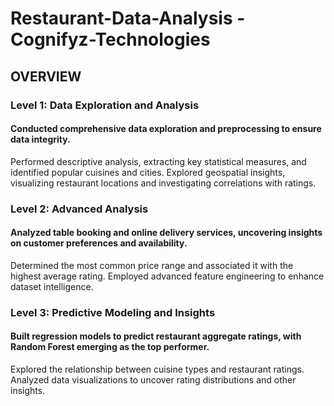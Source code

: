 # Restaurant-Data-Analysis - Cognifyz-Technologies

## OVERVIEW 
### Level 1: Data Exploration and Analysis
#### Conducted comprehensive data exploration and preprocessing to ensure data integrity.
Performed descriptive analysis, extracting key statistical measures, and identified popular cuisines and cities.
Explored geospatial insights, visualizing restaurant locations and investigating correlations with ratings.

### Level 2: Advanced Analysis
#### Analyzed table booking and online delivery services, uncovering insights on customer preferences and availability.
Determined the most common price range and associated it with the highest average rating.
Employed advanced feature engineering to enhance dataset intelligence.

### Level 3: Predictive Modeling and Insights
#### Built regression models to predict restaurant aggregate ratings, with Random Forest emerging as the top performer.
Explored the relationship between cuisine types and restaurant ratings.
Analyzed data visualizations to uncover rating distributions and other insights.
